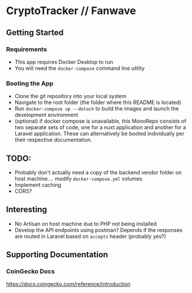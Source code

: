 # CryptoTracker // Fanwave

## Getting Started
### Requirements
- This app requires Docker Desktop to run
- You will need the `docker-compose` command line utility

### Booting the App
- Clone the git repository into your local system
- Navigate to the root folder (the folder where this README is located)
- Run `docker-compose up --detach` to build the images and launch the development environment
- (optional) if docker compose is unavailable, this MonoRepo consists of two separate sets of code, one for a nuxt application and another for a Laravel application. These can alternatively be booted individually per their respective documentation.

## TODO:
- Probably don't actually need a copy of the backend vendor folder on host machine.... modify `docker-compose.yml` volumes
- Implement caching
- CORS?

## Interesting
- No Artisan on host machine due to PHP not being installed
- Develop the API endpoints using postman? Depends if the responses are routed in Laravel based on `accepts` header (probably yes?)

## Supporting Documentation
### CoinGecko Docs
https://docs.coingecko.com/reference/introduction
